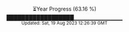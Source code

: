 <p align="center">
⏳Year Progress (63.16 %) <br>
██████████████████▁▁▁▁▁▁▁▁▁▁▁▁ <br>
<sub>Updated: Sat, 19 Aug 2023 12:26:39 GMT</sub>
</p>


